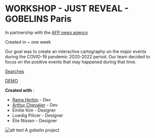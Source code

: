 # WORKSHOP - JUST REVEAL - GOBELINS Paris 
In partnership with the [AFP news agency](https://www.afp.com/en)

Created in ~ one week

Our goal was to create an interactive cartography on the major events during the COVID-19 pandemic 2020-2022 period.
Our team decided to focus on the positive events that may happened during that time.

[Searches](https://www.figma.com/file/aWTfM1eMRTB6jQwOteVXc2/Good-News?node-id=0%3A1&t=JP9jj5om94WwnMj6-1)

[DEMO](https://workshop-just-reveal.vercel.app/)

**Created with** :
- [Rama Herbin](https://github.com/RamaHerbin) - Dev
- [Arthur Chevalier](https://github.com/arthurch3) - Dev
- Émilie Kim - Designer
- Luwdig Pilicer - Designer
- Élie Nissen - Designer

![alt text](https://gobelins.fr/themes/custom/generic/medias/logo-gobelins.svg "Gobelins school Logo") 
A gobelin project
